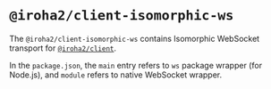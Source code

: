 # `@iroha2/client-isomorphic-ws`

The `@iroha2/client-isomorphic-ws` contains Isomorphic WebSocket transport for [`@iroha2/client`](../client/).

In the `package.json`, the `main` entry refers to `ws` package wrapper (for Node.js), and `module` refers to native WebSocket wrapper.
